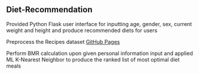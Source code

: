 ## Diet-Recommendation 

Provided Python Flask user interface for inputting age, gender, sex, current weight and height and produce recommended diets for users 

Preprocess the Recipes dataset [GitHub Pages]([https://www.kaggle.com/datasets/irkaal/foodcom-recipes-and-reviews])

Perform BMR calculation upon given personal information input and applied ML K-Nearest Neighbor to produce the ranked list of most optimal diet meals

